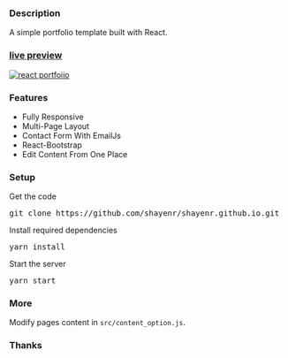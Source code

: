 ### Description

A simple portfolio template  built with React. 

### [live preview](https://shayenr.github.io/)

[![react portfoiio](src/assets/images/react%20portfolio%20gif.gif)](https://shayenr.github.io/)

### Features

- Fully Responsive
- Multi-Page Layout
- Contact Form With EmailJs
- React-Bootstrap
- Edit Content From One Place

### Setup

Get the code

<pre>git clone https://github.com/shayenr/shayenr.github.io.git</pre>
 
Install required dependencies

<pre>yarn install</pre>


Start the server

<pre>yarn start</pre>

### More

Modify pages content in  `src/content_option.js`.

### Thanks

